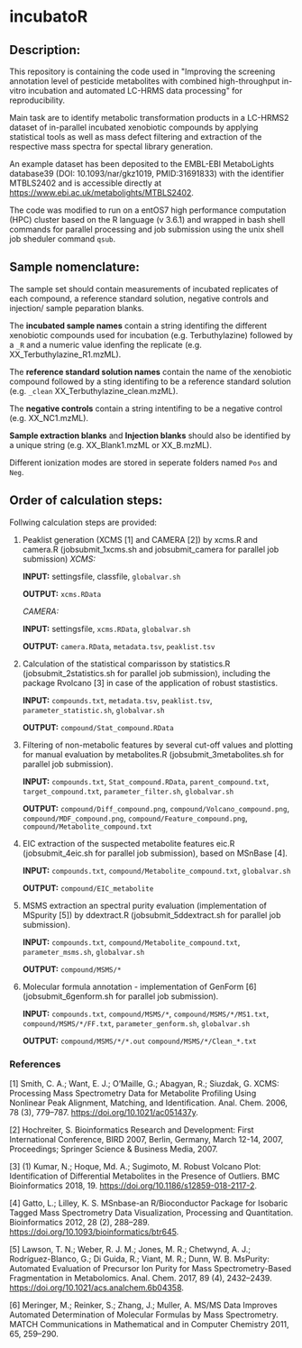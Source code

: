 # incubatoR

## Description:

This repository is containing the code used in "Improving the screening annotation level of pesticide metabolites with combined high-throughput in-vitro incubation and automated LC-HRMS data processing" for reproducibility. 

Main task are to identify metabolic transformation products in a LC-HRMS2 dataset of in-parallel incubated xenobiotic compounds by applying statistical tools as well as mass defect filtering and extraction of the respective mass spectra for spectal library generation.

An example dataset has been  deposited to the EMBL-EBI MetaboLights database39 (DOI: 10.1093/nar/gkz1019, PMID:31691833) with the identifier MTBLS2402 and is accessible directly at https://www.ebi.ac.uk/metabolights/MTBLS2402.

The code was modified to run on a entOS7 high performance computation (HPC) cluster based on the R language (v 3.6.1) and wrapped in bash shell commands for parallel processing and job submission using the unix shell job sheduler command `qsub`.

## Sample nomenclature: 

The sample set should contain measurements of incubated replicates of each compound, a reference standard solution, negative controls and injection/ sample peparation blanks. 

The **incubated sample names** contain a string identifing the different xenobiotic compounds used for incubation (e.g. Terbuthylazine) followed by a `_R` and a numeric value idenfing the replicate (e.g. XX_Terbuthylazine_R1.mzML). 

The **reference standard solution names** contain the name of the xenobiotic compound followed by a sting identifing to be a reference standard solution (e.g. `_clean` XX_Terbuthylazine_clean.mzML).

The **negative controls** contain a string intentifing to be a negative control (e.g. XX_NC1.mzML).

**Sample extraction blanks** and **Injection blanks** should also be identified by a unique string (e.g. XX_Blank1.mzML or XX_B.mzML).

Different ionization modes are stored in seperate folders named `Pos` and `Neg`.

## Order of calculation steps:

Follwing calculation steps are provided:

 1. Peaklist generation (XCMS [1] and CAMERA [2]) by xcms.R and camera.R (jobsubmit_1xcms.sh and jobsubmit_camera for parallel job submission)
      *XCMS:*
      
      **INPUT:** settingsfile, classfile, `globalvar.sh`
      
      **OUTPUT:** `xcms.RData`
      
      *CAMERA:*
      
      **INPUT:** settingsfile, `xcms.RData`, `globalvar.sh`
      
      **OUTPUT:** `camera.RData`, `metadata.tsv`, `peaklist.tsv`
      
 2. Calculation of the statistical comparisson by statistics.R (jobsubmit_2statistics.sh for parallel job submission), including the package Rvolcano [3] in case of the application of robust stastistics.
 
      **INPUT:** `compounds.txt`, `metadata.tsv`, `peaklist.tsv`, `parameter_statistic.sh`, `globalvar.sh`
      
      **OUTPUT:** `compound/Stat_compound.RData`
      
 3. Filtering of non-metabolic features by several cut-off values and plotting for manual evaluation by metabolites.R (jobsubmit_3metabolites.sh for parallel job submission).
 
      **INPUT:** `compounds.txt`, `Stat_compound.RData`, `parent_compound.txt`, `target_compound.txt`, `parameter_filter.sh`, `globalvar.sh`
      
      **OUTPUT:** `compound/Diff_compound.png`, `compound/Volcano_compound.png`, `compound/MDF_compound.png`, `compound/Feature_compound.png`, `compound/Metabolite_compound.txt`
      
 4. EIC extraction of the suspected metabolite features eic.R (jobsubmit_4eic.sh for parallel job submission), based on MSnBase [4].
 
      **INPUT:** `compounds.txt`, `compound/Metabolite_compound.txt`, `globalvar.sh`
      
      **OUTPUT:** `compound/EIC_metabolite`
      
 5. MSMS extraction an spectral purity evaluation (implementation of MSpurity [5]) by ddextract.R (jobsubmit_5ddextract.sh for parallel job submission).
 
      **INPUT:** `compounds.txt`, `compound/Metabolite_compound.txt`, `parameter_msms.sh`, `globalvar.sh`
      
      **OUTPUT:** `compound/MSMS/*`
      
 6. Molecular formula annotation - implementation of GenForm [6]  (jobsubmit_6genform.sh for parallel job submission).
 
     **INPUT:** `compounds.txt`, `compound/MSMS/*`, `compound/MSMS/*/MS1.txt`, `compound/MSMS/*/FF.txt`, `parameter_genform.sh`, `globalvar.sh`
     
      **OUTPUT:** `compound/MSMS/*/*.out` `compound/MSMS/*/Clean_*.txt`
 
 ### References
 
 [1] Smith, C. A.; Want, E. J.; O’Maille, G.; Abagyan, R.; Siuzdak, G. XCMS: Processing Mass Spectrometry Data for Metabolite Profiling Using Nonlinear Peak Alignment, Matching, and Identification. Anal. Chem. 2006, 78 (3), 779–787. https://doi.org/10.1021/ac051437y.
 
 [2] Hochreiter, S. Bioinformatics Research and Development: First International Conference, BIRD 2007, Berlin, Germany, March 12-14, 2007, Proceedings; Springer Science & Business Media, 2007.
 
 [3] (1) Kumar, N.; Hoque, Md. A.; Sugimoto, M. Robust Volcano Plot: Identification of Differential Metabolites in the Presence of Outliers. BMC Bioinformatics 2018, 19. https://doi.org/10.1186/s12859-018-2117-2.
 
 [4] Gatto, L.; Lilley, K. S. MSnbase-an R/Bioconductor Package for Isobaric Tagged Mass Spectrometry Data Visualization, Processing and Quantitation. Bioinformatics 2012, 28 (2), 288–289. https://doi.org/10.1093/bioinformatics/btr645.
 
 [5] Lawson, T. N.; Weber, R. J. M.; Jones, M. R.; Chetwynd, A. J.; Rodrı́guez-Blanco, G.; Di Guida, R.; Viant, M. R.; Dunn, W. B. MsPurity: Automated Evaluation of Precursor Ion Purity for Mass Spectrometry-Based Fragmentation in Metabolomics. Anal. Chem. 2017, 89 (4), 2432–2439. https://doi.org/10.1021/acs.analchem.6b04358.
 
 [6] Meringer, M.; Reinker, S.; Zhang, J.; Muller, A. MS/MS Data Improves Automated Determination of Molecular Formulas by Mass Spectrometry. MATCH Communications in Mathematical and in Computer Chemistry 2011, 65, 259–290.
